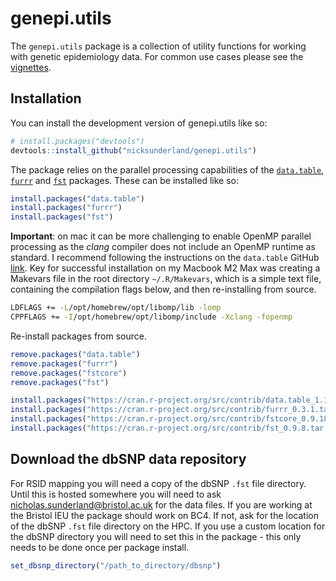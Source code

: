 genepi.utils
================

<!-- README.md is generated from README.Rmd. Please edit that file -->

<!-- badges: start -->

<!-- badges: end -->

The `genepi.utils` package is a collection of utility functions for
working with genetic epidemiology data. For common use cases please see
the [vignettes](https://nicksunderland.github.io/genepi.utils/).

## Installation

You can install the development version of genepi.utils like so:

``` r
# install.packages("devtools")
devtools::install_github("nicksunderland/genepi.utils")
```

The package relies on the parallel processing capabilities of the
[`data.table`](https://rdatatable.gitlab.io/data.table/),
[`furrr`](https://furrr.futureverse.org) and
[`fst`](https://www.fstpackage.org) packages. These can be installed
like so:

``` r
install.packages("data.table")
install.packages("furrr")
install.packages("fst")
```

**Important**: on mac it can be more challenging to enable OpenMP
parallel processing as the *clang* compiler does not include an OpenMP
runtime as standard. I recommend following the instructions on the
`data.table` GitHub
[link](https://github.com/Rdatatable/data.table/wiki/Installation). Key
for successful installation on my Macbook M2 Max was creating a Makevars
file in the root directory `~/.R/Makevars`, which is a simple text file,
containing the compilation flags below, and then re-installing from
source.

``` bash
LDFLAGS += -L/opt/homebrew/opt/libomp/lib -lomp
CPPFLAGS += -I/opt/homebrew/opt/libomp/include -Xclang -fopenmp
```

Re-install packages from source.

``` r
remove.packages("data.table")
remove.packages("furrr")
remove.packages("fstcore")
remove.packages("fst")

install.packages("https://cran.r-project.org/src/contrib/data.table_1.15.4.tar.gz", type="source", repos=NULL)
install.packages("https://cran.r-project.org/src/contrib/furrr_0.3.1.tar.gz", type="source", repos=NULL)
install.packages("https://cran.r-project.org/src/contrib/fstcore_0.9.18.tar.gz", type="source", repos=NULL)
install.packages("https://cran.r-project.org/src/contrib/fst_0.9.8.tar.gz", type="source", repos=NULL)
```

## Download the dbSNP data repository

For RSID mapping you will need a copy of the dbSNP `.fst` file
directory. Until this is hosted somewhere you will need to ask
<nicholas.sunderland@bristol.ac.uk> for the data files. If you are
working at the Bristol IEU the package should work on BC4. If not, ask
for the location of the dbSNP `.fst` file directory on the HPC. If you
use a custom location for the dbSNP directory you will need to set this
in the package - this only needs to be done once per package install.

``` r
set_dbsnp_directory("/path_to_directory/dbsnp")
```

